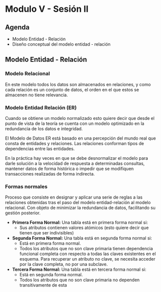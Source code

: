# Modulo V - Sesión II

## Agenda

- Modelo Entidad - Relación
- Diseño conceptual del modelo entidad - relación

## Modelo Entidad - Relación

### Modelo Relacional

En este modelo todos los datos son almacenados en relaciones, y como cada relación es un conjunto de datos, el orden en el que estos se almacenen no tiene relevancia.

### Modelo Entidad Relación (ER)

Cuando se obtiene un modelo normalizado esto quiere decir que desde el punto de vista de la teoría se cuenta con un modelo optimizado en la redundancia de los datos e integridad.

El Modelo de Datos ER está basado en una percepción del mundo real que consta de entidades y relaciones. Las relaciones conforman tipos de dependencias entre las entidades.

En la práctica hay veces en que se debe desnormalizar el modelo para darle solución a la velocidad de respuesta a determinadas consultas, mantener datos de forma histórica o impedir que se modifiquen transacciones realizadas de forma indirecta.

### Formas normales

Proceso que consiste en designar y aplicar una serie de reglas a las relaciones obtenidas tras el paso del modelo entidad-relación al modelo relacional. Con objeto de minimizar la redundancia de datos, facilitando su gestión posterior.

- **Primera Forma Normal:** Una tabla está en primera forma normal si:
  - Sus atributos contienen valores atómicos (esto quiere decir que tienen que ser indivisibles)
- **Segunda Forma Normal:** Una tabla está en segunda forma normal si:
  - Está en primera forma normal.
  - Todos los atributos que no son clave primaria tienen dependencia funcional completa con respecto a todas las claves existentes en el esquema. Para recuperar un atributo no clave, se necesita acceder por la clave completa, no por una subclave.
- **Tercera Forma Normal:** Una tabla está en tercera forma normal si:
  - Está en segunda forma normal.
  - Todos los atributos que no son clave primaria no dependen transitivamente de esta
